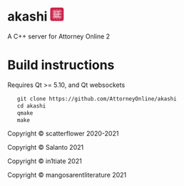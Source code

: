 # akashi <img src="https://github.com/AttorneyOnline/akashi/blob/master/resource/icon/256.png" width=30 height=30>
A C++ server for Attorney Online 2

# Build instructions
Requires Qt >= 5.10, and Qt websockets
```
   git clone https://github.com/AttorneyOnline/akashi
   cd akashi
   qmake
   make
```

Copyright © scatterflower 2020-2021

Copyright © Salanto 2021

Copyright © in1tiate 2021

Copyright © mangosarentliterature 2021
